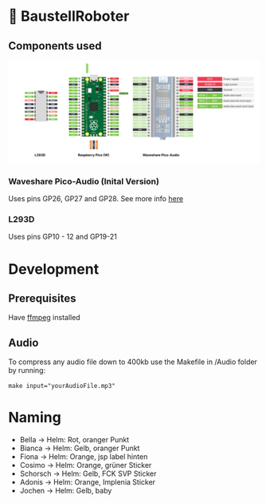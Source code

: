 # 🤖 BaustellRoboter

## Components used
![Pin Doc](./ReadmeFiles/PinDoc.svg)
### Waveshare Pico-Audio (Inital Version)
Uses pins GP26, GP27 and GP28. See more info [here](https://www.waveshare.com/wiki/Pico-Audio)
### L293D
Uses pins GP10 - 12 and GP19-21

# Development
## Prerequisites
Have [ffmpeg](https://formulae.brew.sh/formula/ffmpeg#default) installed

## Audio
To compress any audio file down to 400kb use the Makefile in /Audio folder by running:

```
make input="yourAudioFile.mp3"   
```
# Naming
- Bella -> Helm: Rot, oranger Punkt
- Bianca -> Helm: Gelb, oranger Punkt
- Fiona -> Helm: Orange, jsp label hinten
- Cosimo -> Helm: Orange, grüner Sticker
- Schorsch -> Helm: Gelb, FCK SVP Sticker
- Adonis -> Helm: Orange, Implenia Sticker
- Jochen -> Helm: Gelb, baby
